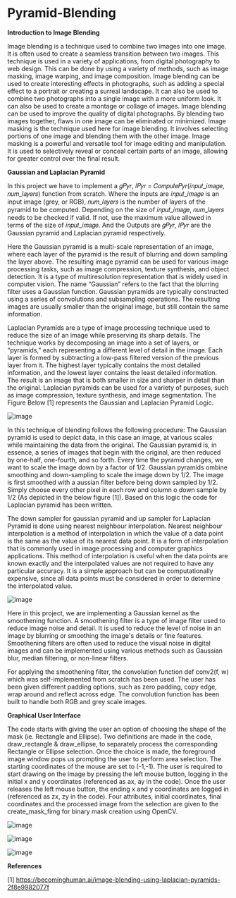 # Pyramid-Blending

**Introduction to Image Blending**

Image blending is a technique used to combine two images into one image. It is often used to create a seamless transition between two images. This technique is used in a variety of applications, from digital photography to web design. This can be done by using a variety of methods, such as image masking, image warping, and image composition. Image blending can be used to create interesting effects in photographs, such as adding a special effect to a portrait or creating a surreal landscape. It can also be used to combine two photographs into a single image with a more uniform look. It can also be used to create a montage or collage of images. Image blending
can be used to improve the quality of digital photographs. By blending two images together, flaws in one image can be eliminated or minimized. Image masking is the technique used here for image blending. It involves selecting portions of one image and blending them with the other image. Image masking is a powerful and versatile tool for image editing and manipulation. It is used to selectively reveal or conceal certain parts of an image, allowing for greater control over the final result.

**Gaussian and Laplacian Pyramid**

In this project we have to implement a 𝑔𝑃𝑦𝑟, 𝑙𝑃𝑦𝑟 = 𝐶𝑜𝑚𝑝𝑢𝑡𝑒𝑃𝑦𝑟(𝑖𝑛𝑝𝑢𝑡_𝑖𝑚𝑎𝑔𝑒, 𝑛𝑢𝑚_𝑙𝑎𝑦𝑒𝑟𝑠) function from scratch. Where the inputs are 𝑖𝑛𝑝𝑢𝑡_𝑖𝑚𝑎𝑔𝑒 is an input image (grey, or RGB), 𝑛𝑢𝑚_𝑙𝑎𝑦𝑒𝑟𝑠 is the number of layers of the pyramid to be computed. Depending on the size of 𝑖𝑛𝑝𝑢𝑡_𝑖𝑚𝑎𝑔𝑒, 𝑛𝑢𝑚_𝑙𝑎𝑦𝑒𝑟𝑠 needs to be checked if valid. If not, use the maximum value allowed in terms of the size of 𝑖𝑛𝑝𝑢𝑡_𝑖𝑚𝑎𝑔𝑒. And the Outputs are 𝑔𝑃𝑦𝑟, 𝑙𝑃𝑦𝑟 are the Gaussian pyramid and Laplacian pyramid respectively. 

Here the Gaussian pyramid is a multi-scale representation of an image, where each layer of the pyramid is the result of blurring and down sampling the layer above. The resulting image pyramid can be used for various image processing tasks, such as image compression, texture synthesis, and object detection. It is a type of multiresolution representation that is widely used in computer vision. The name “Gaussian” refers to the fact that the blurring filter uses a Gaussian function. Gaussian pyramids are typically constructed using a series of convolutions and subsampling operations. The resulting images are usually smaller than the original image, but still contain the same information.

Laplacian Pyramids are a type of image processing technique used to reduce the size of an image while preserving its sharp details. The technique works by decomposing an image into a set of layers, or “pyramids,” each representing a different level of detail in the image. Each layer is formed by subtracting a low-pass filtered version of the previous layer from it. The highest layer typically contains the most detailed information, and the lowest layer contains the least detailed information. The result is an image that is both smaller in size and sharper in detail than the original. Laplacian pyramids can be used for a variety of purposes, such as image compression, texture synthesis, and image segmentation. The Figure Below [1] represents the Gaussian and Laplacian Pyramid Logic.

![image](https://user-images.githubusercontent.com/117616581/208563156-58038c72-ae5d-49f3-b518-a1ae26f60547.png)

In this technique of blending follows the following procedure: The Gaussian pyramid is used to depict data, in this case an image, at various scales while maintaining the data from the original. The Gaussian pyramid is, in essence, a series of images that begin with the original, are then reduced by one-half, one-fourth, and so forth. Every time the pyramid changes, we want to scale the image down by a factor of 1/2. Gaussian pyramids ombine smoothing and down-sampling to scale the image down by 1/2. The image is first smoothed with a aussian filter before being down sampled by 1/2. Simply choose every other pixel in each row and column o down sample by 1/2 (As depicted in the below figure [1]). Based on this logic the code for Laplacian pyramid has been written.

The down sampler for gaussian pyramid and up sampler for Laplacian Pyramid is done using nearest neighbour interpolation. Nearest neighbour interpolation is a method of interpolation in which the value of a data point is the same as the value of its nearest data point. It is a form of interpolation that is commonly used in image processing and computer graphics applications. This method of interpolation is useful when the data points are known exactly and the interpolated values are not required to have any particular accuracy. It is a simple approach but can be computationally expensive, since all data points must be considered in order to determine
the interpolated value.

![image](https://user-images.githubusercontent.com/117616581/208563282-2894a66c-4f67-4683-8d53-0bb2d2604ce5.png)


Here in this project, we are implementing a Gaussian kernel as the smoothening function. A smoothening filter is a type of image filter used to reduce image noise and detail. It is used to reduce the level of noise in an image by blurring or smoothing the image's details or fine features. Smoothening filters are often used to reduce the visual noise in digital images and can be implemented using various methods such as Gaussian blur, median filtering, or non-linear filters.

For applying the smoothening filter, the convolution function def conv2(f, w) which was self-implemented from scratch has been used. The user has been given different padding options, such as zero padding, copy edge, wrap around and reflect across edge. The convolution function has been built to handle both RGB and grey scale images.

**Graphical User Interface**

The code starts with giving the user an option of choosing the shape of the mask (ie. Rectangle and Ellipse). Two definitions are made in the code, draw_rectangle & draw_ellipse, to separately process the corresponding Rectangle or Ellipse selection. Once the choice is made, the foreground image window pops us prompting the user to perform area selection. The starting coordinates of the mouse are set to (-1,-1). The user is required to start drawing on the image by pressing the left mouse button, logging in the initial x and y coordinates (referenced as ax, ay in the code). Once the user releases the left mouse button, the ending x and y coordinates
are logged in (referenced as zx, zy in the code). Four attributes, initial coordinates, final coordinates and the processed image from the selection are given to the create_mask_fimg for binary mask creation using OpenCV.

![image](https://user-images.githubusercontent.com/117616581/208563519-89a8c014-189b-4770-a4e2-0d800d82e258.png)

![image](https://user-images.githubusercontent.com/117616581/208563559-31a8bf6f-66c3-435d-9c99-07f1589229f1.png)

![image](https://user-images.githubusercontent.com/117616581/208563616-d1efc956-4546-4b9c-839d-0f2eff7578d7.png)

**References**

[1] https://becominghuman.ai/image-blending-using-laplacian-pyramids-2f8e9982077f
